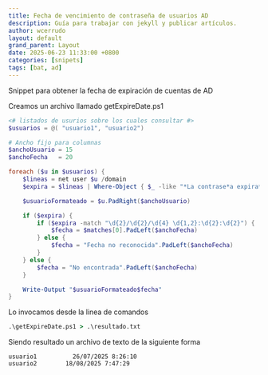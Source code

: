 ```yaml
---
title: Fecha de vencimiento de contraseña de usuarios AD
description: Guía para trabajar con jekyll y publicar artículos.
author: wcerrudo
layout: default
grand_parent: Layout
date: 2025-06-23 11:33:00 +0800
categories: [snipets]
tags: [bat, ad]
---
```


Snippet para obtener la fecha de expiración de cuentas de AD

Creamos un archivo llamado getExpireDate.ps1

```powershell
<# listados de usurios sobre los cuales consultar #>
$usuarios = @( "usuario1", "usuario2")

# Ancho fijo para columnas
$anchoUsuario = 15
$anchoFecha   = 20

foreach ($u in $usuarios) {
    $lineas = net user $u /domain
    $expira = $lineas | Where-Object { $_ -like "*La contrase*a expira*" }

    $usuarioFormateado = $u.PadRight($anchoUsuario)

    if ($expira) {
        if ($expira -match "\d{2}/\d{2}/\d{4} \d{1,2}:\d{2}:\d{2}") {
            $fecha = $matches[0].PadLeft($anchoFecha)
        } else {
            $fecha = "Fecha no reconocida".PadLeft($anchoFecha)
        }
    } else {
        $fecha = "No encontrada".PadLeft($anchoFecha)
    }

    Write-Output "$usuarioFormateado$fecha"
}
```
Lo invocamos desde la linea de comandos

```bat 
.\getExpireDate.ps1 > .\resultado.txt
```

Siendo resultado un archivo de texto de la siguiente forma

```text
usuario1          26/07/2025 8:26:10
usuario2        18/08/2025 7:47:29
```